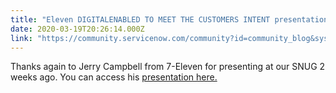 ```yaml
---
title: "Eleven DIGITALENABLED TO MEET THE CUSTOMERS INTENT presentation from SNUG"
date: 2020-03-19T20:26:14.000Z
link: "https://community.servicenow.com/community?id=community_blog&sys_id=acd1ec17db2bcc542be0a851ca961989"
---
```

<p>Thanks again to Jerry Campbell from 7-Eleven for presenting at our SNUG 2 weeks ago. You can access his <a href="https://servicenow-my.sharepoint.com/:p:/p/caroline_campbell/ET9wxWNuCW9GniDTkVwUVTEBL6sQIpFfa5iICVQsaZx3Zw?e&#61;YV4ZRG" rel="nofollow">presentation here.</a></p>